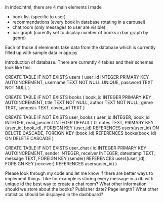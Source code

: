 In index.html, there are 4 main elements i made
- book list (specific to user)
- recommendations (every book in database rotating in a carousel)
- chat room (only messages to user are visible)
- bar graph (curently set to display number of books in bar graph by genre)

Each of those 4 elemnents take data from the database which is currently filled up with sample data in app.py

Introduction of database. 
There are currently 4 tables and their schemas look like this: 

CREATE TABLE IF NOT EXISTS users (
            user_id INTEGER PRIMARY KEY AUTOINCREMENT,
            username TEXT NOT NULL UNIQUE,
            password TEXT NOT NULL
        )

CREATE TABLE IF NOT EXISTS books (
            book_id INTEGER PRIMARY KEY AUTOINCREMENT,
            title TEXT NOT NULL,
            author TEXT NOT NULL,
            genre TEXT,
            synopsis TEXT,
            cover_url TEXT
        )

CREATE TABLE IF NOT EXISTS user_books (
            user_id INTEGER,
            book_id INTEGER,
            read_percent INTEGER DEFAULT 0,
            notes TEXT,
            PRIMARY KEY (user_id, book_id),
            FOREIGN KEY (user_id) REFERENCES users(user_id) ON DELETE CASCADE,
            FOREIGN KEY (book_id) REFERENCES books(book_id) ON DELETE CASCADE
        )

CREATE TABLE IF NOT EXISTS user_chat (
            id INTEGER PRIMARY KEY AUTOINCREMENT,
            sender INTEGER,
            receiver INTEGER,
            datestamp TEXT,
            message TEXT,
            FOREIGN KEY (sender) REFERENCES users(user_id),
            FOREIGN KEY (receiver) REFERENCES users(user_id)
        )


Please look through my code and let me know if there are better ways to implement things. 
Like for example is storing every message in a db with unique id the best way to create a chat room? 
What other information should we store about the books? Publisher date? Page length? 
What other statistics should be displayed in the dashboard? 